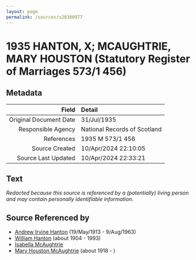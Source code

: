 ```yaml
---
layout: page
permalink: /sources/s20380977
---
```


# 1935 HANTON, X; MCAUGHTRIE, MARY HOUSTON (Statutory Register of Marriages 573/1 456)

## Metadata
Field | Detail
---:|:---
Original Document Date | 31/Jul/1935
Responsible Agency | National Records of Scotland
References | 1935 M 573/1 456
Source Created | 10/Apr/2024 22:10:05
Source Last Updated | 10/Apr/2024 22:33:21

## Text

_Redacted because this source is referenced by a (potentially) living person and may contain personally identifiable information._

## Source Referenced by

* [Andrew Irvine Hanton](../people/@53392578@-andrew-irvine-hanton-b1913-5-19-d1963-8-9.md) (19/May/1913 - 9/Aug/1963)
* [William Hanton](../people/@19187808@-william-hanton-b1904-d1993.md) (about 1904 - 1993)
* [Isabella McAughtrie](../people/@88003126@-isabella-mcaughtrie-b-d.md)
* [Mary Houston McAughtrie](../people/@54273056@-mary-houston-mcaughtrie-b1918-d.md) (about 1918 - )
